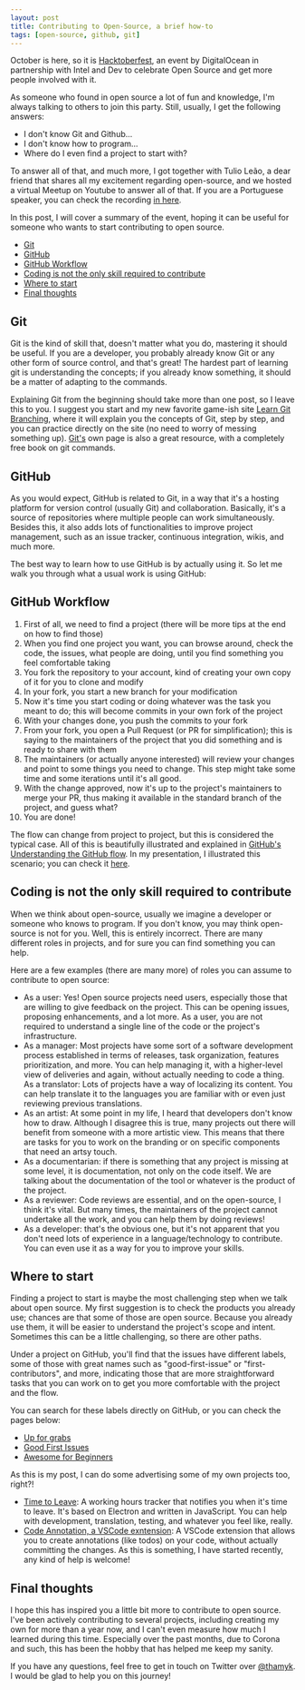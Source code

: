 ```yaml
---
layout: post
title: Contributing to Open-Source, a brief how-to
tags: [open-source, github, git]
---
```


October is here, so it is [Hacktoberfest](http://hacktoberfest.digitalocean.com/), an event by DigitalOcean in partnership with Intel and Dev to celebrate Open Source and get more people involved with it.

As someone who found in open source a lot of fun and knowledge, I'm always talking to others to join this party. Still, usually, I get the following answers:

- I don't know Git and Github...
- I don't know how to program...
- Where do I even find a project to start with?

To answer all of that, and much more, I got together with Tulio Leão, a dear friend that shares all my excitement regarding open-source, and we hosted a virtual Meetup on Youtube to answer all of that.
If you are a Portuguese speaker, you can check the recording [in here](https://www.youtube.com/watch?v=J_HAsKN_m14&ab_channel=ThamaraAndrade).

In this post, I will cover a summary of the event, hoping it can be useful for someone who wants to start contributing to open source.

<!-- toc -->

- [Git](#Git)
- [GitHub](#GitHub)
- [GitHub Workflow](#GitHub-Workflow)
- [Coding is not the only skill required to contribute](#Coding-is-not-the-only-skill-required-to-contribute)
- [Where to start](#Where-to-start)
- [Final thoughts](#Final-thoughts)

<!-- tocstop -->


## Git

Git is the kind of skill that, doesn't matter what you do, mastering it should be useful. If you are a developer, you probably already know Git or any other form of source control, and that's great! The hardest part of learning git is understanding the concepts; if you already know something, it should be a matter of adapting to the commands.

Explaining Git from the beginning should take more than one post, so I leave this to you. I suggest you start and my new favorite game-ish site [Learn Git Branching](https://learngitbranching.js.org/), where it will explain you the concepts of Git, step by step, and you can practice directly on the site (no need to worry of messing something up). [Git's](https://git-scm.com/book/en/v2) own page is also a great resource, with a completely free book on git commands.

## GitHub

As you would expect, GitHub is related to Git, in a way that it's a hosting platform for version control (usually Git) and collaboration. Basically, it's a source of repositories where multiple people can work simultaneously. Besides this, it also adds lots of functionalities to improve project management, such as an issue tracker, continuous integration, wikis, and much more.

The best way to learn how to use GitHub is by actually using it. So let me walk you through what a usual work is using GitHub:

## GitHub Workflow

1. First of all, we need to find a project (there will be more tips at the end on how to find those)
2. When you find one project you want, you can browse around, check the code, the issues, what people are doing, until you find something you feel comfortable taking
3. You fork the repository to your account, kind of creating your own copy of it for you to clone and modify
4. In your fork, you start a new branch for your modification
5. Now it's time you start coding or doing whatever was the task you meant to do; this will become commits in your own fork of the project
6. With your changes done, you push the commits to your fork
7. From your fork, you open a Pull Request (or PR for simplification); this is saying to the maintainers of the project that you did something and is ready to share with them
8. The maintainers (or actually anyone interested) will review your changes and point to some things you need to change. This step might take some time and some iterations until it's all good.
9. With the change approved, now it's up to the project's maintainers to merge your PR, thus making it available in the standard branch of the project, and guess what?
10. You are done!

The flow can change from project to project, but this is considered the typical case. All of this is beautifully illustrated and explained in [GitHub's Understanding the GitHub flow](https://guides.github.com/introduction/flow/).
In my presentation, I illustrated this scenario; you can check it [here](https://github.com/codiqueijo/recursos/blob/main/2020-10-01%20-%20Uaiktoberfest/02%20-%20Uaiktoberfest%20-%20Git%2C%20GitHub%20e%20Hacktoberfest.pdf).

## Coding is not the only skill required to contribute

When we think about open-source, usually we imagine a developer or someone who knows to program. If you don't know, you may think open-source is not for you. Well, this is entirely incorrect. There are many different roles in projects, and for sure you can find something you can help.

Here are a few examples (there are many more) of roles you can assume to contribute to open source:

- As a user: Yes! Open source projects need users, especially those that are willing to give feedback on the project. This can be opening issues, proposing enhancements, and a lot more. As a user, you are not required to understand a single line of the code or the project's infrastructure.
- As a manager: Most projects have some sort of a software development process established in terms of releases, task organization, features prioritization, and more. You can help managing it, with a higher-level view of deliveries and again, without actually needing to code a thing.
As a translator: Lots of projects have a way of localizing its content. You can help translate it to the languages you are familiar with or even just reviewing previous translations.
- As an artist: At some point in my life, I heard that developers don't know how to draw. Although I disagree this is true, many projects out there will benefit from someone with a more artistic view. This means that there are tasks for you to work on the branding or on specific components that need an artsy touch.
- As a documentarian: if there is something that any project is missing at some level, it is documentation, not only on the code itself. We are talking about the documentation of the tool or whatever is the product of the project.
- As a reviewer: Code reviews are essential, and on the open-source, I think it's vital. But many times, the maintainers of the project cannot undertake all the work, and you can help them by doing reviews!
- As a developer: that's the obvious one, but it's not apparent that you don't need lots of experience in a language/technology to contribute. You can even use it as a way for you to improve your skills.


## Where to start

Finding a project to start is maybe the most challenging step when we talk about open source. My first suggestion is to check the products you already use; chances are that some of those are open source. Because you already use them, it will be easier to understand the project's scope and intent. Sometimes this can be a little challenging, so there are other paths.

Under a project on GitHub, you'll find that the issues have different labels, some of those with great names such as "good-first-issue" or "first-contributors", and more, indicating those that are more straightforward tasks that you can work on to get you more comfortable with the project and the flow.

You can search for these labels directly on GitHub, or you can check the pages below:

- [Up for grabs](https://up-for-grabs.net/#/)
- [Good First Issues](https://goodfirstissues.com/index.html)
- [Awesome for Beginners](https://github.com/MunGell/awesome-for-beginners)

As this is my post, I can do some advertising some of my own projects too, right?!

- [Time to Leave](https://github.com/thamara/time-to-leave): A working hours tracker that notifies you when it's time to leave. It's based on Electron and written in JavaScript. You can help with development, translation, testing, and whatever you feel like, really.
- [Code Annotation, a VSCode exntension](https://github.com/thamara/vscode-code-annotation): A VSCode extension that allows you to create annotations (like todos) on your code, without actually committing the changes. As this is something, I have started recently, any kind of help is welcome!

## Final thoughts

I hope this has inspired you a little bit more to contribute to open source. I've been actively contributing to several projects, including creating my own for more than a year now, and I can't even measure how much I learned during this time. Especially over the past months, due to Corona and such, this has been the hobby that has helped me keep my sanity.

If you have any questions, feel free to get in touch on Twitter over [@thamyk](https://twitter.com/thamyk). I would be glad to help you on this journey!